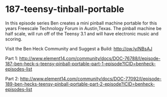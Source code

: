 # 187-teensy-tinball-portable

In this episode series Ben creates a mini pinball machine portable for this years Freescale Technology Forum in Austin,Texas. The pinball machine be half scale, will run off of the Teensy 3.1 and will have electronic music and scoring.

Visit the Ben Heck Community and Suggest a Build: http://ow.ly/NBsAJ

Part 1: http://www.element14.com/community/docs/DOC-76788/l/episode-187-ben-heck-s-teensy-pinball-portable-part-1-episode?ICID=benheck-episodes-list

Part 2: http://www.element14.com/community/docs/DOC-77092/l/episode-189-ben-hecks-teensy-pinball-portable-part-2-episode?ICID=benheck-episodes-list